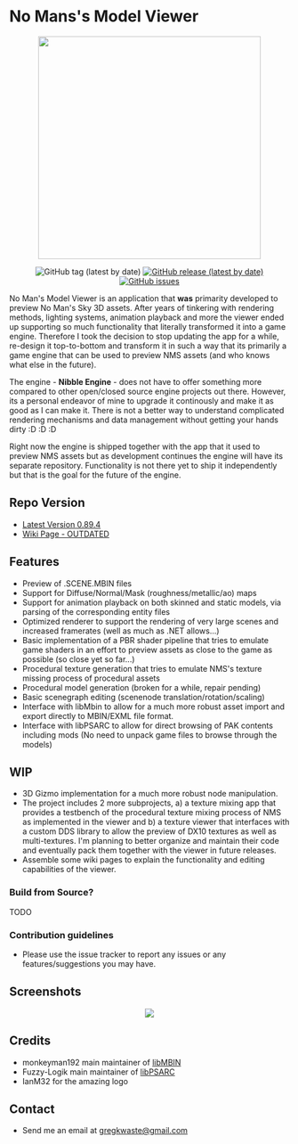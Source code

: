 # **No Mans's Model Viewer** #

<div align="center"> <img src="https://i.imgur.com/hdBRZFL.png" width="400px"> </div>
<p></p>


<div align="center">
<img alt="GitHub tag (latest by date)" src="https://img.shields.io/github/v/tag/gregkwaste/NMSMV">
<a href="https://github.com/gregkwaste/NMSMV/releases"><img alt="GitHub release (latest by date)" src="https://img.shields.io/github/v/release/gregkwaste/NMSMV"></a>
<a href="https://github.com/gregkwaste/NMSMV/issues"><img alt="GitHub issues" src="https://img.shields.io/github/issues/gregkwaste/NMSMV"></a>
</div>


No Man's Model Viewer is an application that **was** primarity developed to preview No Man's Sky 3D assets. After years of tinkering with rendering methods, lighting systems, animation playback and more the viewer ended up supporting so much functionality that literally transformed it into a game engine. Therefore I took the decision to stop updating the app for a while, re-design it top-to-bottom and transform it in such a way that its primarily a game engine that can be used to preview NMS assets (and who knows what else in the future).

The engine - **Nibble Engine** - does not have to offer something more compared to other open/closed source engine projects out there. However, its a personal endeavor of mine to upgrade it continously and make it as good as I can make it. There is not a better way to understand complicated rendering mechanisms and data management without getting your hands dirty :D :D :D

Right now the engine is shipped together with the app that it used to preview NMS assets but as development continues the engine will have its separate repository. Functionality is not there yet to ship it independently but that is the goal for the future of the engine.



## **Repo Version** ##

* [Latest Version 0.89.4](https://github.com/gregkwaste/NMSMV/releases)
* [Wiki Page - OUTDATED](https://github.com/gregkwaste/NMSMV/wiki)

## **Features** ##
* Preview of .SCENE.MBIN files
* Support for Diffuse/Normal/Mask (roughness/metallic/ao) maps
* Support for animation playback on both skinned and static models, via parsing of the corresponding entity files
* Optimized renderer to support the rendering of very large scenes and increased framerates (well as much as .NET allows...)
* Basic implementation of a PBR shader pipeline that tries to emulate game shaders in an effort to preview assets as close to the game as possible (so close yet so far...)
* Procedural texture generation that tries to emulate NMS's texture missing process of procedural assets
* Procedural model generation (broken for a while, repair pending)
* Basic scenegraph editing (scenenode translation/rotation/scaling)
* Interface with libMbin to allow for a much more robust asset import and export directly to MBIN/EXML file format.
* Interface with libPSARC to allow for direct browsing of PAK contents including mods (No need to unpack game files to browse through the models)

## **WIP** ##
* 3D Gizmo implementation for a much more robust node manipulation.
* The project includes 2 more subprojects, a) a texture mixing app that provides a testbench of the procedural texture mixing process of NMS as implemented in the viewer and b) a texture viewer that interfaces with a custom DDS library to allow the preview of DX10 textures as well as multi-textures. I'm planning to better organize and maintain their code and eventually pack them together with the viewer in future releases.
* Assemble some wiki pages to explain the functionality and editing capabilities of the viewer.


### Build from Source? ###

TODO

### Contribution guidelines ###
* Please use the issue tracker to report any issues or any features/suggestions you may have.


## **Screenshots** ##
<div align="center"> <img src="https://i.imgur.com/9NX73V1h.png"></div>

## **Credits** ##
* monkeyman192 main maintainer of [libMBIN](https://github.com/monkeyman192/MBINCompiler)
* Fuzzy-Logik main maintainer of [libPSARC](https://github.com/Fuzzy-Logik/libPSARC)
* IanM32 for the amazing logo

## **Contact** ##
* Send me an email at gregkwaste@gmail.com
